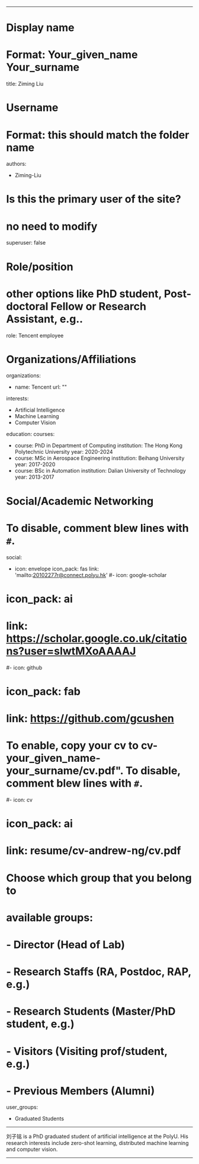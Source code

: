 
---
# Display name
# Format: Your_given_name Your_surname 
title: Ziming Liu

# Username
# Format: this should match the folder name
authors:
- Ziming-Liu

# Is this the primary user of the site?
# no need to modify 
superuser: false

# Role/position
# other options like PhD student, Post-doctoral Fellow or Research Assistant, e.g..
role: Tencent employee

# Organizations/Affiliations
organizations:
- name: Tencent
  url: ""

interests:
- Artificial Intelligence
- Machine Learning
- Computer Vision

education:
  courses:
  - course: PhD in Department of Computing
    institution: The Hong Kong Polytechnic University 
    year: 2020-2024
  - course: MSc in Aerospace Engineering
    institution: Beihang University
    year: 2017-2020
  - course: BSc in Automation
    institution: Dalian University of Technology
    year: 2013-2017
  

# Social/Academic Networking
# To disable, comment blew lines with `#`.
social:
- icon: envelope
  icon_pack: fas
  link: 'mailto:20102277r@connect.polyu.hk'
#- icon: google-scholar
#  icon_pack: ai
#  link: https://scholar.google.co.uk/citations?user=sIwtMXoAAAAJ
#- icon: github
#  icon_pack: fab
#  link: https://github.com/gcushen

# To enable, copy your cv to cv-your_given_name-your_surname/cv.pdf". To disable, comment blew lines with `#`.
#- icon: cv
#  icon_pack: ai
#  link: resume/cv-andrew-ng/cv.pdf

# Choose which group that you belong to
#  available groups:
#  - Director (Head of Lab)
#  - Research Staffs (RA, Postdoc, RAP, e.g.)
#  - Research Students (Master/PhD student, e.g.)
#  - Visitors (Visiting prof/student, e.g.)
#  - Previous Members (Alumni)
user_groups:
- Graduated Students
---

刘子铭 is a PhD graduated student of artificial intelligence at the PolyU. His research interests include zero-shot learning, distributed machine learning and computer vision.

---
